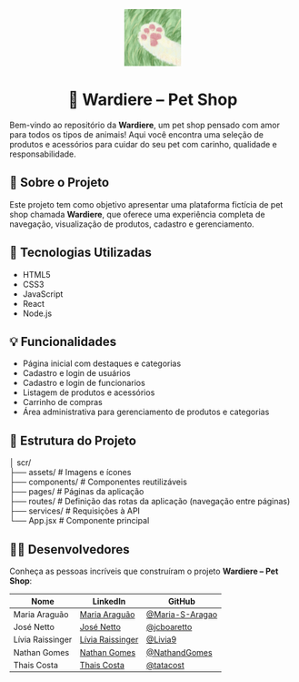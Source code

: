 <p align="center"> <img src="Wardierelogo.png" width="100" height="100" alt="E-commerce Wardiere-logo"></p>
<h1 align="center">🐾 Wardiere – Pet Shop</h1>

Bem-vindo ao repositório da **Wardiere**, um pet shop pensado com amor para todos os tipos de animais! Aqui você encontra uma seleção de produtos e acessórios para cuidar do seu pet com carinho, qualidade e responsabilidade.

## 📌 Sobre o Projeto

Este projeto tem como objetivo apresentar uma plataforma fictícia de pet shop chamada **Wardiere**, que oferece uma experiência completa de navegação, visualização de produtos, cadastro e gerenciamento.

## 🚀 Tecnologias Utilizadas

- HTML5  
- CSS3  
- JavaScript  
- React  
- Node.js  

## 💡 Funcionalidades

- Página inicial com destaques e categorias  
- Cadastro e login de usuários 
- Cadastro e login de funcionarios
- Listagem de produtos e acessórios  
- Carrinho de compras  
- Área administrativa para gerenciamento de produtos e categorias


## 📁 Estrutura do Projeto
      
│ scr/      
├── assets/ # Imagens e ícones   
├── components/ # Componentes reutilizáveis   
├── pages/ # Páginas da aplicação      
├── routes/ # Definição das rotas da aplicação (navegação entre páginas)  
├── services/ # Requisições à API        
└── App.jsx # Componente principal      
      
## 👩‍💻 Desenvolvedores

Conheça as pessoas incríveis que construíram o projeto **Wardiere – Pet Shop**:

| Nome              | LinkedIn                                                                 | GitHub                        |
|-------------------|--------------------------------------------------------------------------|-------------------------------|
| Maria Araguão     | [Maria Araguão](https://www.linkedin.com/in/maria-arag%C3%A3o-b136822b2) | [@Maria-S-Aragao](https://github.com/Maria-S-Aragao) |
| José Netto        | [José Netto](http://linkedin.com/in/jcboaretto)                          | [@jcboaretto](https://github.com/jcboaretto)         |
| Lívia Raissinger  | [Lívia Raissinger](https://www.linkedin.com/in/liviaraissinger)          | [@Livia9](https://github.com/Livia9)                 |
| Nathan Gomes      | [Nathan Gomes](https://www.linkedin.com/in/nathan-gomes-707162270)       | [@NathandGomes](https://github.com/NathandGomes)     |
| Thais Costa       | [Thais Costa](https://www.linkedin.com/in/thais-costa-da-silva-9a4914291/)| [@tatacost](https://github.com/tatacost)            |
